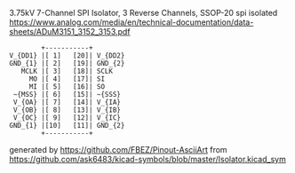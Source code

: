 3.75kV 7-Channel SPI Isolator, 3 Reverse Channels, SSOP-20
spi isolated
https://www.analog.com/media/en/technical-documentation/data-sheets/ADuM3151_3152_3153.pdf


	        +-----------+
	V_{DD1} |[ 1]   [20]| V_{DD2}
	GND_{1} |[ 2]   [19]| GND_{2}
	   MCLK |[ 3]   [18]| SCLK
	     MO |[ 4]   [17]| SI
	     MI |[ 5]   [16]| SO
	 ~{MSS} |[ 6]   [15]| ~{SSS}
	 V_{OA} |[ 7]   [14]| V_{IA}
	 V_{OB} |[ 8]   [13]| V_{IB}
	 V_{OC} |[ 9]   [12]| V_{IC}
	GND_{1} |[10]   [11]| GND_{2}
	        +-----------+


generated by https://github.com/FBEZ/Pinout-AsciiArt from https://github.com/ask6483/kicad-symbols/blob/master/Isolator.kicad_sym